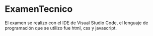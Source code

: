 # ExamenTecnico

El examen se realizo con el IDE de Visual Studio Code, el lenguaje de programación que se utilizo fue html, css y javascript.
